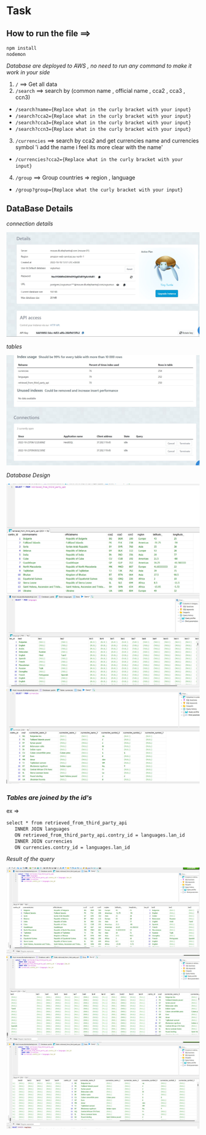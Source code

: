 # Task
## How to run the file ==> 
```
npm install
nodemon
```
*Database are deployed to AWS , no need to run any command to make it work in your side*

1.  `/` ==> Get all data 
2.  `/search` ==> search by (common name , official name , cca2 , cca3 , ccn3)
- `/search?name={Replace what in the curly bracket with your input}`
- `/search?cca2={Replace what in the curly bracket with your input}`
- `/search?cca3={Replace what in the curly bracket with your input}`
- `/search?ccn3={Replace what in the curly bracket with your input}`

3.  `/currencies` ==> search by cca2 and get currencies name and currencies symbol 'i add the name i feel its more clear with the name'
- `/currencies?cca2={Replace what in the curly bracket with your input}`
4.  `/group` ==> Group countries => region , language 
- `/group?group={Replace what the curly bracket with your input}`


## DataBase Details 
*connection details*

![](./img/DBdetails.jpg)

*tables*

![](./img//tables.jpg)

*Database Design*

![](./img//data.jpg)
![](./img/languages.jpg)
![](./img/currenciea.jpg)

### *Tables are joined by the id's*
 ex => 
 ```
 select * from retrieved_from_third_party_api 
    INNER JOIN languages
    ON retrieved_from_third_party_api.contry_id = languages.lan_id
    INNER JOIN currencies
    ON currencies.contry_id = languages.lan_id 

 ```

*Result of the query*

 ![](./img/res1.jpg)
 ![](./img/res2.jpg)
 ![](./img/res3.jpg)
